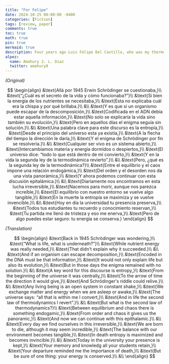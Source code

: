 ```yaml
---
title: "For Felipe"
date: 2024-10-25 00:00:00 -0400
categories: [Fiction]
tags: [review, paper]
comments: true
toc: true 
math: true
pin: true
mermaid: true
description: Four years ago Luis Felipe Del Castillo, who was my thermodynamics professor at the time, passed away. In those days of mourning I wrote him a poem that was later published in the Revista Mexicana de Física. Here is the original and an accurate English translation of the poem.
alpez:
  name: Amahury J. L. Diaz
  twitter: amahury0
---
```

_(Original)_

$$
\begin{align}
&\text{Allá por 1945 Erwin Schrödinger se cuestionaba,}\\
&\text{“¿Cuál es el secreto de la vida y cómo funcionaba?”}\\
&\text{Si bien la energía de los nutrientes se necesitaba,}\\
&\text{Esta no explicaba cuál era la chispa y por qué brillaba.}\\
&\\
&\text{Y es que si un organismo puede escapar de la descomposición,}\\
&\text{Codificada en el ADN debía estar aquella información,}\\
&\text{No solo se explicaría la vida sino también su evolución,}\\
&\text{Pero en aquellos días el enigma seguía sin solución.}\\
&\\
&\text{Una palabra clave para este discurso es la entropía,}\\
&\text{Desde el principio del universo esta ya existía,}\\
&\text{A la flecha del tiempo la dirección le daría,}\\
&\text{Y el enigma de Schrödinger por fin se resolvería.}\\
&\\
&\text{Cualquier ser vivo es un sistema abierto,}\\
&\text{Intercambiamos materia y energía dormidos o despiertos,}\\
&\text{El universo dice: “todo lo que está dentro de mí convierto,}\\
&\text{Y en la vida la segunda ley de la termodinámica revierto”.}\\
&\\
&\text{Pero, ¿qué es la segunda ley de la termodinámica?}\\
&\text{Entre el equilibrio y el caos impone una relación endogámica,}\\
&\text{Del orden y el desorden nos da una vista panorámica,}\\
&\text{Y ahora podemos continuar con esta discusión epitalámica.}\\
&\\
&\text{Diariamente nos encontramos en esta lucha irreversible,}\\
&\text{Nacemos para morir, aunque nos parezca increíble,}\\
&\text{El equilibrio con nuestro entorno se vuelve algo tangible,}\\
&\text{En la muerte la entropía se maximiza y se vuelve invencible.}\\
&\\
&\text{Hoy en día la universidad tu presencia preserva,}\\
&\text{Todos tus estudiantes tu recuerdo y conocimiento reservan,}\\
&\text{Tu partida me llenó de tristeza y eso me enerva,}\\
&\text{Pero de algo puedes estar seguro: tu energía se conserva.}
\end{align}
$$

_(Translation)_

$$
\begin{align}
&\text{Back in 1945 Schrödinger was wondering,}\\
&\text{“What is life, what is underneath?”}\\
&\text{While nutrient energy was really needed,}\\
&\text{That didn't explain why it succeeded.}\\
&\\
&\text{And if an organism can escape decomposition,}\\
&\text{Encoded in the DNA must be that information,}\\
&\text{It would not only explain life but also its evolution,}\\
&\text{But in those days the enigma remained with no solution.}\\
&\\
&\text{A key word for this discourse is entropy,}\\
&\text{From the beginning of the universe it was centrally,}\\
&\text{To the arrow of time the direction it would give,}\\
&\text{And Schrödinger's riddle could relive.}\\
&\\
&\text{Any living being is an open system in constant shake,}\\
&\text{We exchange matter and energy when we are asleep or awake,}\\
&\text{The universe says: “all that is within me I convert,}\\
&\text{And in life the second law of thermodynamics I revert”.}\\
&\\
&\text{But what is the second law of thermodynamics?}\\
&\text{Between equilibrium and chaos there is something endogamic,}\\
&\text{From order and chaos it gives us the panoramic,}\\
&\text{And now we can continue with this epithalamic.}\\
&\\
&\text{Every day we find ourselves in this irreversible,}\\
&\text{We are born to die, although it may seem incredible,}\\
&\text{The balance with our environment becomes tangible,}\\
&\text{In death entropy is maximized and becomes invincible.}\\
&\\
&\text{Today in the university your presence is kept,}\\
&\text{Your memory and knowledg all your students retain,}\\
&\text{Your departure reminded me the importance of death,}\\
&\text{But be sure of one thing: your energy is conserved.}\\
&\\
\end{align}
$$

